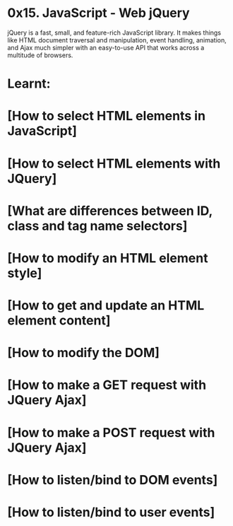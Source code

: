 # 0x15. JavaScript - Web jQuery
<p>jQuery is a fast, small, and feature-rich JavaScript library. It makes things like HTML document traversal and manipulation, event handling, animation, and Ajax much simpler with an easy-to-use API that works across a multitude of browsers.</p>

# Learnt:
# [How to select HTML elements in JavaScript]
# [How to select HTML elements with JQuery]
# [What are differences between ID, class and tag name selectors]
# [How to modify an HTML element style]
# [How to get and update an HTML element content]
# [How to modify the DOM]
# [How to make a GET request with JQuery Ajax]
# [How to make a POST request with JQuery Ajax]
# [How to listen/bind to DOM events]
# [How to listen/bind to user events]
